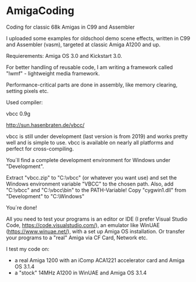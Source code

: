 ﻿# AmigaCoding
 
Coding for classic 68k Amigas in C99 and Assembler

I uploaded some examples for oldschool demo scene effects, written in C99 and Assembler (vasm), targeted at classic Amiga A1200 and up.

Requierements: Amiga OS 3.0 and Kickstart 3.0.

For better handling of reusable code, I am writing a framework called "lwmf" - lightweight media framework.

Performance-critical parts are done in assembly, like memory clearing, setting pixels etc.

Used compiler:

vbcc 0.9g

http://sun.hasenbraten.de/vbcc/

vbcc is still under development (last version is from 2019) and works pretty well and is simple to use. vbcc is available on nearly all platforms and perfect for cross-compiling.

You´ll find a complete development environment for Windows under "Development".

Extract "vbcc.zip" to "C:\vbcc" (or whatever you want use) and set the Windows environment variable "VBCC" to the chosen path. Also, add "C:\vbcc" and "C:\vbcc\bin" to the PATH-Variable!
Copy "cygwin1.dll" from "Development" to "C:\Windows"

You´re done!

All you need to test your programs is an editor or IDE (I prefer Visual Studio Code, https://code.visualstudio.com/), an emulator like WinUAE (https://www.winuae.net/), with a set up Amiga OS installation. Or transfer your programs to a "real" Amiga via CF Card, Network etc.

I test my code on:

- a real Amiga 1200 with an iComp ACA1221 accelerator card and Amiga OS 3.1.4
- a "stock" 14MHz A1200 in WinUAE and Amiga OS 3.1.4
